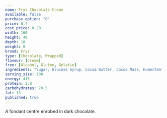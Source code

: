 ```yaml
---
name: Frys Chocolate Cream
available: false
purchase_option: "0"
price: 0.7
cost_price: 0.28
width: 160
height: 40
depth: 10
weight: 0
brand: Frys
type: [Chocolate, Wrapped]
flavour: [Cream]
free: [Alcohol, Gluten, Gelatin]
ingredients: "Sugar, Glucose Syrup, Cocoa Butter, Cocoa Mass, Humectant (Glycerol), Vegetable Fats (Palm, Shea), Emulsifiers (Soya Lecithin, E476), Flavourings"
serving_size: 100
energy: 415
protein: 2.8
carbohydrates: 70.5
fat: 13
published: true
---
```

A fondant centre enrobed in dark chocolate.